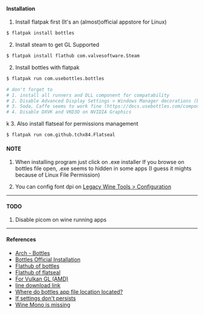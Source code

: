 #### Installation

1. Install flatpak first (It's an (almost)official appstore for Linux)

```sh
$ flatpak install bottles
```

2. Install steam to get GL Supported
```sh
$ flatpak install flathub com.valvesoftware.Steam
```

2. Install bottles with flatpak

```sh
$ flatpak run com.usebottles.bottles

# don't forget to 
# 1. install all runners and DLL component for compatability
# 2. Disable Advanced Display Settings > Windows Manager decorations (bug with picom)
# 3. Soda, Caffe seems to work fine (https://docs.usebottles.com/components/runners)
# 4. Disable DXVK and VKD3D on NVIDIA Graphics
```
k
3. Also install flatseal for permissions management

```sh
$ flatpak run com.github.tchx84.Flatseal
```

#### NOTE

1. When installing program just click on .exe installer
If you browse on bottles file open, .exe seems to hidden in some apps
(I guess it mights because of Linux File Permission)

2. You can config font dpi on [Legacy Wine Tools > Configuration](https://askubuntu.com/questions/1313791/how-to-increase-font-size-globally-for-programs-running-on-wine-in-ubuntu-20-10)

---

#### TODO

1. Disable picom on wine running apps

---

#### References

- [Arch - Bottles](https://wiki.archlinux.org/title/Bottles)
- [Bottles Official Installation](https://docs.usebottles.com/getting-started/installation)
- [Flathub of bottles](https://flathub.org/apps/com.usebottles.bottles)
- [Flathub of flatseal](https://flathub.org/apps/com.github.tchx84.Flatseal)
- [For Vulkan GL (AMD)](https://wiki.archlinux.org/title/Vulkan)
- [line download link](https://software.thaiware.com/download.php?id=9498)
- [Where do bottles app file location located?](https://www.reddit.com/r/linux_gaming/comments/xanzzv/comment/inuk2jl/?utm_source=share&utm_medium=web3x&utm_name=web3xcss&utm_term=1&utm_content=share_button)
- [If settings don't persists](https://www.reddit.com/r/linux_gaming/comments/1d35zhf/xdefiant_bottles_game_settings_dont_persist)
- [Wine Mono is missing](https://www.reddit.com/r/wine_gaming/comments/z2jc8u/wine_mono_is_not_installed)
